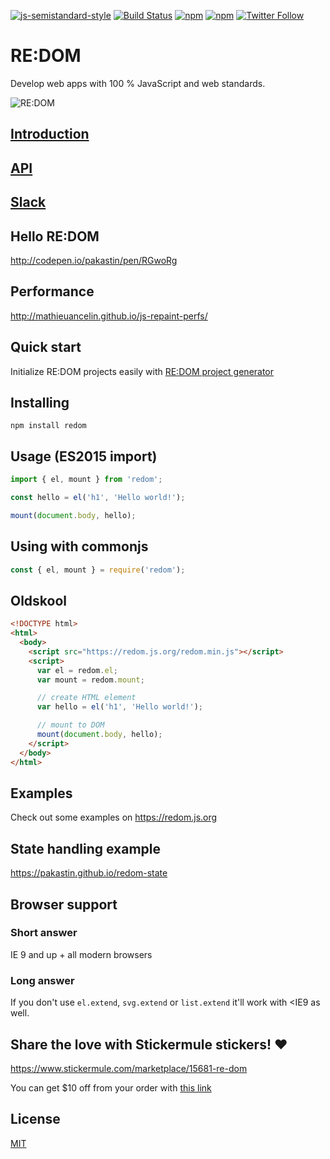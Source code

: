 [![js-semistandard-style](https://img.shields.io/badge/code%20style-semistandard-brightgreen.svg?maxAge=3600&style=flat-square)](https://github.com/Flet/semistandard)
[![Build Status](https://img.shields.io/travis/pakastin/redom.svg?maxAge=3600&style=flat-square)](https://travis-ci.org/pakastin/redom)
[![npm](https://img.shields.io/npm/v/redom.svg?maxAge=3600&style=flat-square)](https://www.npmjs.com/package/redom)
[![npm](https://img.shields.io/npm/l/redom.svg?maxAge=3600&style=flat-square)](https://github.com/pakastin/redom/blob/master/LICENSE)
[![Twitter Follow](https://img.shields.io/twitter/follow/pakastin.svg?style=social&maxAge=3600)](https://twitter.com/pakastin)

# RE:DOM
Develop web apps with 100 % JavaScript and web standards.

![RE:DOM](https://redom.js.org/img/logo.svg)

## [Introduction](https://github.com/pakastin/redom/wiki/1.-Introduction)
## [API](https://github.com/pakastin/redom/wiki/2.-API)
## [Slack](https://github.com/pakastin/redom/wiki/3.-Slack)

## Hello RE:DOM
http://codepen.io/pakastin/pen/RGwoRg

## Performance
http://mathieuancelin.github.io/js-repaint-perfs/

## Quick start
Initialize RE:DOM projects easily with [RE:DOM project generator](https://github.com/pakastin/redom-cli)

## Installing
```
npm install redom
```

## Usage (ES2015 import)
```js
import { el, mount } from 'redom';

const hello = el('h1', 'Hello world!');

mount(document.body, hello);
```

## Using with commonjs
```js
const { el, mount } = require('redom');
```

## Oldskool
```html
<!DOCTYPE html>
<html>
  <body>
    <script src="https://redom.js.org/redom.min.js"></script>
    <script>
      var el = redom.el;
      var mount = redom.mount;

      // create HTML element
      var hello = el('h1', 'Hello world!');

      // mount to DOM
      mount(document.body, hello);
    </script>
  </body>
</html>
```

## Examples
Check out some examples on https://redom.js.org

## State handling example
https://pakastin.github.io/redom-state

## Browser support
### Short answer
IE 9 and up + all modern browsers
### Long answer
If you don't use `el.extend`, `svg.extend` or `list.extend` it'll work with <IE9 as well.

## Share the love with Stickermule stickers! ❤️
https://www.stickermule.com/marketplace/15681-re-dom

You can get $10 off from your order with [this link](https://www.stickermule.com/unlock?ref_id=7457070701)

## License
[MIT](https://github.com/pakastin/redom/blob/master/LICENSE)
